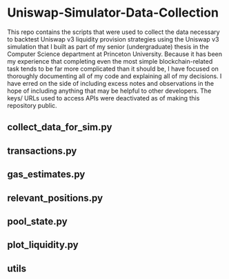 # Uniswap-Simulator-Data-Collection

This repo contains the scripts that were used to collect the data necessary to backtest Uniswap v3 liquidity provision strategies using the Uniswap v3 simulation that I built as part of my senior (undergraduate) thesis in the Computer Science department at Princeton University. Because it has been my experience that completing even the most simple blockchain-related task tends to be far more complicated than it should be, I have focused on thoroughly documenting all of my code and explaining all of my decisions. I have erred on the side of including excess notes and observations in the hope of including anything that may be helpful to other developers. The keys/ URLs used to access APIs were deactivated as of making this repository public.

## collect_data_for_sim.py

## transactions.py

## gas_estimates.py

## relevant_positions.py

## pool_state.py

## plot_liquidity.py

## utils
